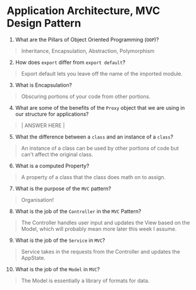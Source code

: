 # Application Architecture, MVC Design Pattern
01. What are the Pillars of Object Oriented Programming (`OOP`)?
  
  > Inheritance, Encapsulation, Abstraction, Polymorphism

02. How does `export` differ from `export default`?
  
  > Export default lets you leave off the name of the imported module.

03. What is Encapsulation?
  
  > Obscuring portions of your code from other portions.

04. What are some of the benefits of the `Proxy` object that we are using in our structure for applications?
  
  > | ANSWER HERE |

05. What the difference between a `class` and an instance of a `class`?
  
  > An instance of a class can be used by other portions of code but can't affect the original class.

06. What is a computed Property?
  
  > A property of a class that the class does math on to assign.

07. What is the purpose of the `MVC` pattern?
  
  > Organisation!

08. What is the job of the `Controller` in the `MVC` Pattern?
  
  > The Controller handles user input and updates the View based on the Model, which will probably mean more later this week I assume.

09. What is the job of the `Service` in `MVC`?
  
  > Service takes in the requests from the Controller and updates the AppState.

10. What is the job of the `Model` in `MVC`?
  
  > The Model is essentially a library of formats for data.
